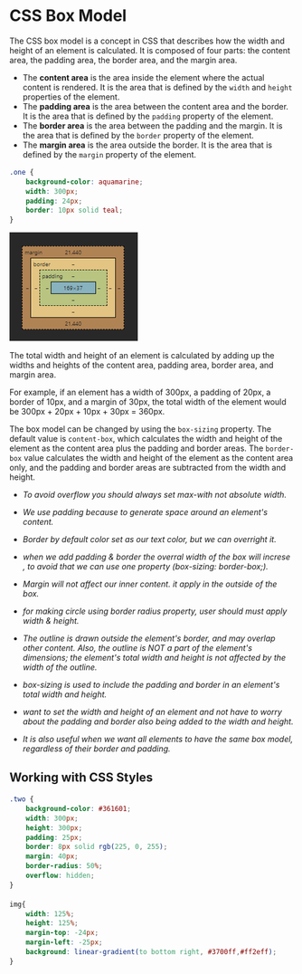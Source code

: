 # CSS Box Model

The CSS box model is a concept in CSS that describes how the width and height of an element is calculated. It is composed of four parts: the content area, the padding area, the border area, and the margin area.

- The **content area** is the area inside the element where the actual content is rendered. It is the area that is defined by the `width` and `height` properties of the element.
- The **padding area** is the area between the content area and the border. It is the area that is defined by the `padding` property of the element.
- The **border area** is the area between the padding and the margin. It is the area that is defined by the `border` property of the element.
- The **margin area** is the area outside the border. It is the area that is defined by the `margin` property of the element.

```CSS
.one {
    background-color: aquamarine;
    width: 300px;
    padding: 24px;
    border: 10px solid teal;
}
```

![CSS Box Model](./src/box.png)

The total width and height of an element is calculated by adding up the widths and heights of the content area, padding area, border area, and margin area.

For example, if an element has a width of 300px, a padding of 20px, a border of 10px, and a margin of 30px, the total width of the element would be 300px + 20px + 10px + 30px = 360px.

The box model can be changed by using the `box-sizing` property. The default value is `content-box`, which calculates the width and height of the element as the content area plus the padding and border areas. The `border-box` value calculates the width and height of the element as the content area only, and the padding and border areas are subtracted from the width and height.

- _To avoid overflow you should always set max-with not absolute width._

- _We use padding because to generate space around an element's content._ 

- _Border by default color set as our text color, but we can overright it._

- _when we add padding & border the overral width of the box will increse , to avoid that we can use one property (box-sizing: border-box;)._

- _Margin will not affect our inner content. it apply in the outside of the box._

- _for making circle using border radius property, user should must apply width & height._

- _The outline is drawn outside the element's border, and may overlap other content. Also, the outline is NOT a part of the element's dimensions; the element's total width and height is not affected by the width of the outline._

- _box-sizing is used to include the padding and border in an element's total width and height._

- _want to set the width and height of an element and not have to worry about the padding and border also being added to the width and height._

- _It is also useful when we want all elements to have the same box model, regardless of their border and padding._

## Working with CSS Styles
``` CSS
.two {
    background-color: #361601;
    width: 300px;
    height: 300px;
    padding: 25px;
    border: 8px solid rgb(225, 0, 255);
    margin: 40px;
    border-radius: 50%;
    overflow: hidden;
}

img{
    width: 125%;
    height: 125%;
    margin-top: -24px;
    margin-left: -25px;
    background: linear-gradient(to bottom right, #3700ff,#ff2eff);
}
```
   